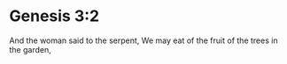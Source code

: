 # Genesis 3:2

And the woman said to the serpent, We may eat of the fruit of the trees in the garden,
